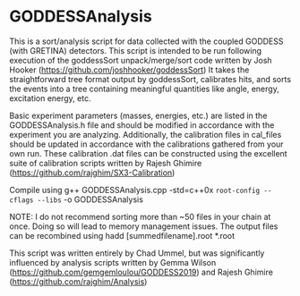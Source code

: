 # GODDESSAnalysis

This is a sort/analysis script for data collected with the coupled GODDESS (with GRETINA) detectors.
This script is intended to be run following execution of the goddessSort unpack/merge/sort code written by Josh Hooker (https://github.com/joshhooker/goddessSort)
It takes the straightforward tree format output by goddessSort, calibrates hits, and sorts the events into a tree containing meaningful quantities like
angle, energy, excitation energy, etc.

Basic experiment parameters (masses, energies, etc.) are listed in the GODDESSAnalysis.h file and should be modified in accordance with the experiment you are analyzing.
Additionally, the calibration files in cal_files should be updated in accordance with the calibrations gathered from your own run.
These calibration .dat files can be constructed using the excellent suite of calibration scripts written by Rajesh Ghimire (https://github.com/rajghim/SX3-Calibration)

Compile using g++ GODDESSAnalysis.cpp -std=c++0x `root-config --cflags --libs` -o GODDESSAnalysis

NOTE: I do not recommend sorting more than ~50 files in your chain at once.
Doing so will lead to memory management issues.
The output files can be recombined using hadd [summedfilename].root *.root

This script was written entirely by Chad Ummel, but was significantly influenced by analysis scripts written by
Gemma Wilson (https://github.com/gemgemloulou/GODDESS2019) and Rajesh Ghimire (https://github.com/rajghim/Analysis)
